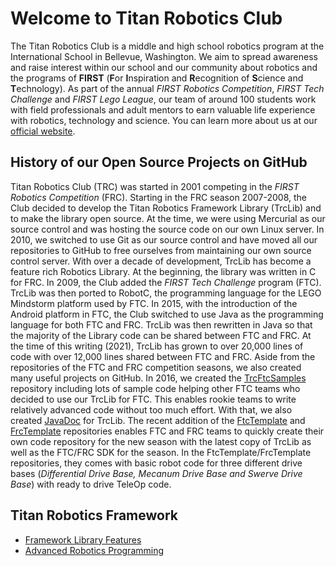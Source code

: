 # Welcome to Titan Robotics Club
The Titan Robotics Club is a middle and high school robotics program at the International School in Bellevue, Washington. We aim to spread awareness and raise interest within our school and our community about robotics and the programs of **FIRST** (**F**or **I**nspiration and **R**ecognition of **S**cience and **T**echnology). As part of the annual *FIRST Robotics Competition*, *FIRST Tech Challenge* and *FIRST Lego League*, our team of around 100 students work with field professionals and adult mentors to earn valuable life experience with robotics, technology and science. You can learn more about us at our [official website](http://www.titanrobotics.com).

## History of our Open Source Projects on GitHub
Titan Robotics Club (TRC) was started in 2001 competing in the *FIRST Robotics Competition* (FRC). Starting in the FRC season 2007-2008, the Club decided to develop the Titan Robotics Framework Library (TrcLib) and to make the library open source. At the time, we were using Mercurial as our source control and was hosting the source code on our own Linux server. In 2010, we switched to use Git as our source control and have moved all our repositories to GitHub to free ourselves from maintaining our own source control server. With over a decade of development, TrcLib has become a feature rich Robotics Library. At the beginning, the library was written in C for FRC. In 2009, the Club added the *FIRST Tech Challenge* program (FTC). TrcLib was then ported to RobotC, the programming language for the LEGO Mindstorm platform used by FTC. In 2015, with the introduction of the Android platform in FTC, the Club switched to use Java as the programming language for both FTC and FRC. TrcLib was then rewritten in Java so that the majority of the Library code can be shared between FTC and FRC. At the time of this writing (2021), TrcLib has grown to over 20,000 lines of code with over 12,000 lines shared between FTC and FRC. Aside from the repositories of the FTC and FRC competition seasons, we also created many useful projects on GitHub. In 2016, we created the [TrcFtcSamples](https://github.com/trc492/TrcFtcSamples) repository including lots of sample code helping other FTC teams who decided to use our TrcLib for FTC. This enables rookie teams to write relatively advanced code without too much effort. With that, we also created [JavaDoc](https://trc492.github.io/FtcJavaDoc/) for TrcLib. The recent addition of the [FtcTemplate](https://github.com/trc492/FtcTemplate) and [FrcTemplate](https://github.com/trc492/FrcTemplate) repositories enables FTC and FRC teams to quickly create their own code repository for the new season with the latest copy of TrcLib as well as the FTC/FRC SDK for the season. In the FtcTemplate/FrcTemplate repositories, they comes with basic robot code for three different drive bases (*Differential Drive Base, Mecanum Drive Base and Swerve Drive Base*) with ready to drive TeleOp code.

## Titan Robotics Framework
* [Framework Library Features](https://trc492.github.io/pages/TrcLibFeatures.html)
* [Advanced Robotics Programming](https://trc492.github.io/pages/AdvancedRoboticsProgramming.html)
